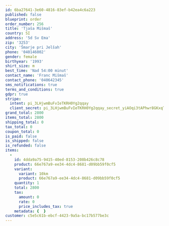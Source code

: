 ```yaml
---
id: 6ba27641-3e60-4816-83ef-b42ea4c6a223
published: false
blueprint: order
order_number: 256
title: 'Tjaša Mišmaš'
country: SI
address: '5d Sv Ema'
zip: '3253'
city: 'Šmarje pri Jelšah'
phone: '040146002'
gender: female
birthyear: '1993'
shirt_size: m
best_time: 'Nad 54:00 minut'
contact_name: 'Franc Mišmaš'
contact_phone: '040642345'
sms_notifications: true
terms_and_conditions: true
gdpr: true
stripe:
  intent: pi_3LHjwmBuFvIeTKRH0Yg2qqay
  client_secret: pi_3LHjwmBuFvIeTKRH0Yg2qqay_secret_yiAOqi3tAPhwr8GKxqT44EQgB
grand_total: 2800
items_total: 2800
shipping_total: 0
tax_total: 0
coupon_total: 0
is_paid: false
is_shipped: false
is_refunded: false
items:
  -
    id: 4dda9a75-9415-40ed-8153-208b426c8c78
    product: 66e767a9-ee34-4dc4-8681-d09bb59f0cf5
    variant:
      variant: 10km
      product: 66e767a9-ee34-4dc4-8681-d09bb59f0cf5
    quantity: 1
    total: 2800
    tax:
      amount: 0
      rate: 0
      price_includes_tax: true
    metadata: {  }
customer: c5e5c61b-ebcf-4423-9a5a-bc17b577be3c
---
```

